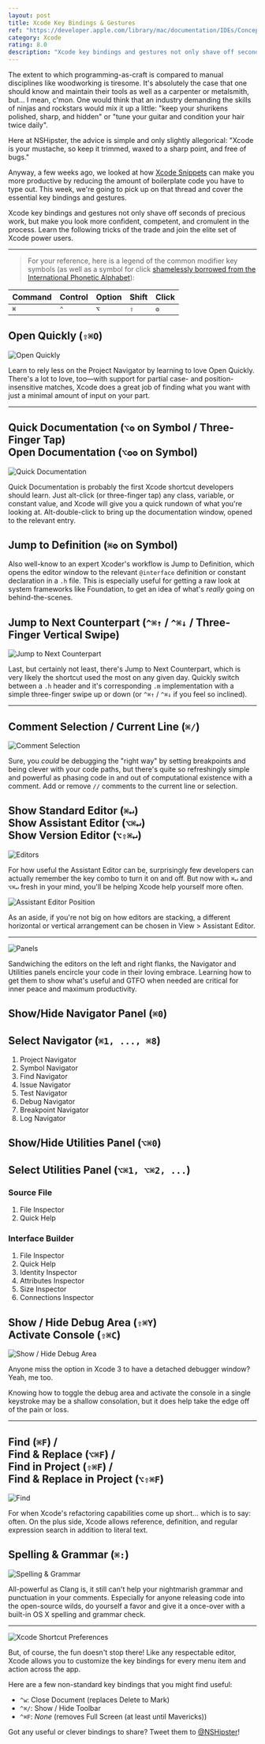 ```yaml
---
layout: post
title: Xcode Key Bindings & Gestures
ref: "https://developer.apple.com/library/mac/documentation/IDEs/Conceptual/xcode_help-command_shortcuts/Introduction/Introduction.html"
category: Xcode
rating: 8.0
description: "Xcode key bindings and gestures not only shave off seconds of precious work, but make you look more confident, competent, and cromulent in the process."
---
```


The extent to which programming-as-craft is compared to manual disciplines like woodworking is tiresome. It's absolutely the case that one should know and maintain their tools as well as a carpenter or metalsmith, but... I mean, c'mon. One would think that an industry demanding the skills of ninjas and rockstars would mix it up a little: "keep your shurikens polished, sharp, and hidden" or "tune your guitar and condition your hair twice daily".

Here at NSHipster, the advice is simple and only slightly allegorical: "Xcode is your mustache, so keep it trimmed, waxed to a sharp point, and free of bugs."

Anyway, a few weeks ago, we looked at how [Xcode Snippets](http://nshipster.com/xcode-snippets/) can make you more productive by reducing the amount of boilerplate code you have to type out. This week, we're going to pick up on that thread and cover the essential key bindings and gestures.

Xcode key bindings and gestures not only shave off seconds of precious work, but make you look more confident, competent, and cromulent in the process. Learn the following tricks of the trade and join the elite set of Xcode power users.

---

> For your reference, here is a legend of the common modifier key symbols (as well as a symbol for click [shamelessly borrowed from the International Phonetic Alphabet](http://en.wikipedia.org/wiki/Click_consonant)):

<table id="xcode-key-bindings-modifiers">
  <thead>
    <tr>
      <th>Command</th>
      <th>Control</th>
      <th>Option</th>
      <th>Shift</th>
      <th>Click</th>
    </tr>
  </thead>
  <tbody>
    <tr>
      <td><tt>⌘</tt></td>
      <td><tt>⌃</tt></td>
      <td><tt>⌥</tt></td>
      <td><tt>⇧</tt></td>
      <td><tt>ʘ</tt></td>
    </tr>
  </tbody>
</table>

## Open Quickly (`⇧⌘O`)

![Open Quickly](http://nshipster.s3.amazonaws.com/xcode-shortcuts-quick-open.png)

Learn to rely less on the Project Navigator by learning to love Open Quickly. There's a lot to love, too—with support for partial case- and position-insensitive matches, Xcode does a great job of finding what you want with just a minimal amount of input on your part.

---

## Quick Documentation (`⌥ʘ` on Symbol / Three-Finger Tap) <br/> Open Documentation (`⌥ʘʘ` on Symbol)

![Quick Documentation](http://nshipster.s3.amazonaws.com/xcode-shortcuts-quick-documentation.gif)

Quick Documentation is probably the first Xcode shortcut developers should learn. Just alt-click (or three-finger tap) any class, variable, or constant value, and Xcode will give you a quick rundown of what you're looking at. Alt-double-click to bring up the documentation window, opened to the relevant entry.

## Jump to Definition (`⌘ʘ` on Symbol)

Also well-know to an expert Xcoder's workflow is Jump to Definition, which opens the editor window to the relevant `@interface` definition or constant declaration in a `.h` file. This is especially useful for getting a raw look at system frameworks like Foundation, to get an idea of what's _really_ going on behind-the-scenes.

## Jump to Next Counterpart (`^⌘↑` / `^⌘↓` / Three-Finger Vertical Swipe)

![Jump to Next Counterpart](http://nshipster.s3.amazonaws.com/xcode-shortcuts-counterpart.gif)

Last, but certainly not least, there's Jump to Next Counterpart, which is very likely the shortcut used the most on any given day. Quickly switch between a `.h` header and it's corresponding `.m` implementation with a simple three-finger swipe up or down (or `^⌘↑` / `^⌘↓` if you feel so inclined).

---

## Comment Selection / Current Line (`⌘/`)

![Comment Selection](http://nshipster.s3.amazonaws.com/xcode-shortcuts-comment.gif)

Sure, you _could_ be debugging the "right way" by setting breakpoints and being clever with your code paths, but there's quite so refreshingly simple and powerful as phasing code in and out of computational existence with a comment. Add or remove `//` comments to the current line or selection.

## Show Standard Editor (`⌘↵`) <br/> Show Assistant Editor (`⌥⌘↵`) <br/> Show Version Editor (`⌥⇧⌘↵`)

![Editors](http://nshipster.s3.amazonaws.com/xcode-shortcuts-editors.gif)

For how useful the Assistant Editor can be, surprisingly few developers can actually remember the key combo to turn it on and off. But now with `⌘↵` and `⌥⌘↵` fresh in your mind, you'll be helping Xcode help yourself more often.

![Assistant Editor Position](http://nshipster.s3.amazonaws.com/xcode-shortcuts-assistant-editor-position.png)

As an aside, if you're not big on how editors are stacking, a different horizontal or vertical arrangement can be chosen in View > Assistant Editor.

---

![Panels](http://nshipster.s3.amazonaws.com/xcode-shortcuts-panels.gif)

Sandwiching the editors on the left and right flanks, the Navigator and Utilities panels encircle your code in their loving embrace. Learning how to get them to show what's useful and GTFO when needed are critical for inner peace and maximum productivity.

## Show/Hide Navigator Panel (`⌘0`)

## Select Navigator (`⌘1, ..., ⌘8`)

1. Project Navigator
2. Symbol Navigator
3. Find Navigator
4. Issue Navigator
5. Test Navigator
6. Debug Navigator
7. Breakpoint Navigator
8. Log Navigator

## Show/Hide Utilities Panel (`⌥⌘0`)

## Select Utilities Panel (`⌥⌘1, ⌥⌘2, ...`)

### Source File

1. File Inspector
2. Quick Help

### Interface Builder

1. File Inspector
2. Quick Help
3. Identity Inspector
4. Attributes Inspector
5. Size Inspector
6. Connections Inspector

## Show / Hide Debug Area (`⇧⌘Y`) <br/> Activate Console (`⇧⌘C`)

![Show / Hide Debug Area](http://nshipster.s3.amazonaws.com/xcode-shortcuts-debug-area.gif)

Anyone miss the option in Xcode 3 to have a detached debugger window? Yeah, me too.

Knowing how to toggle the debug area and activate the console in a single keystroke may be a shallow consolation, but it does help take the edge off of the pain or loss.

---

## Find (`⌘F`) /<br/>Find & Replace (`⌥⌘F`) /<br/>Find in Project (`⇧⌘F`) /<br/>Find & Replace in Project (`⌥⇧⌘F`)

![Find](http://nshipster.s3.amazonaws.com/xcode-shortcuts-find.gif)

For when Xcode's refactoring capabilities come up short... which is to say: often. On the plus side, Xcode allows reference, definition, and regular expression search in addition to literal text.

## Spelling & Grammar (`⌘:`)

![Spelling & Grammar](http://nshipster.s3.amazonaws.com/xcode-shortcuts-spelling-and-grammar.png)

All-powerful as Clang is, it still can't help your nightmarish grammar and punctuation in your comments. Especially for anyone releasing code into the open-source wilds, do yourself a favor and give it a once-over with a built-in OS X spelling and grammar check.

---

![Xcode Shortcut Preferences](http://nshipster.s3.amazonaws.com/xcode-shortcuts-preferences.png)

But, of course, the fun doesn't stop there! Like any respectable editor, Xcode allows you to customize the key bindings for every menu item and action across the app.

Here are a few non-standard key bindings that you might find useful:

- `^w`: Close Document (replaces Delete to Mark)
- `^⌘/`: Show / Hide Toolbar
- `^⌘F`: _None_ (removes Full Screen (at least until Mavericks))

Got any useful or clever bindings to share? Tweet them to [@NSHipster](https://twitter.com/NSHipster)!
